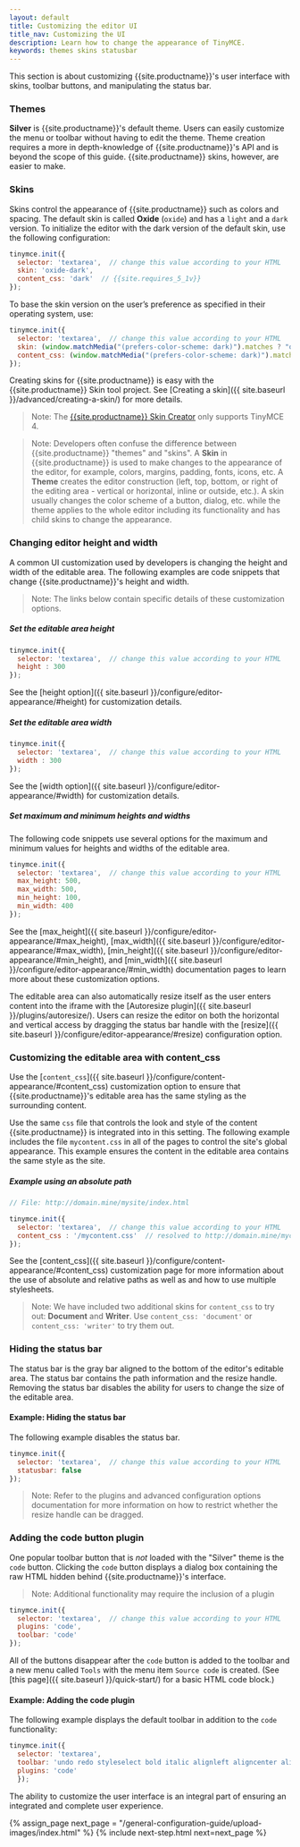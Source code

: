 ```yaml
---
layout: default
title: Customizing the editor UI
title_nav: Customizing the UI
description: Learn how to change the appearance of TinyMCE.
keywords: themes skins statusbar
---
```


This section is about customizing {{site.productname}}'s user interface with skins, toolbar buttons, and manipulating the status bar.

### Themes

**Silver** is {{site.productname}}'s default theme. Users can easily customize the menu or toolbar without having to edit the theme. Theme creation requires a more in depth-knowledge of {{site.productname}}'s API and is beyond the scope of this guide. {{site.productname}} skins, however, are easier to make.

### Skins

Skins control the appearance of {{site.productname}} such as colors and spacing. The default skin is called **Oxide** (`oxide`) and has a `light` and a `dark` version. To initialize the editor with the dark version of the default skin, use the following configuration:

```js
tinymce.init({
  selector: 'textarea',  // change this value according to your HTML
  skin: 'oxide-dark',
  content_css: 'dark'  // {{site.requires_5_1v}}
});
```

To base the skin version on the user’s preference as specified in their operating system, use:

```js
tinymce.init({
  selector: 'textarea',  // change this value according to your HTML
  skin: (window.matchMedia("(prefers-color-scheme: dark)").matches ? "oxide-dark" : ""),
  content_css: (window.matchMedia("(prefers-color-scheme: dark)").matches ? "dark" : "")
});
```

Creating skins for {{site.productname}} is easy with the {{site.productname}} Skin tool project. See [Creating a skin]({{ site.baseurl }}/advanced/creating-a-skin/) for more details.

> Note: The  [{{site.productname}} Skin Creator](http://skin.tiny.cloud/) only supports TinyMCE 4.

> Note: Developers often confuse the difference between {{site.productname}} "themes" and "skins". A **Skin** in {{site.productname}} is used to make changes to the appearance of the editor, for example, colors, margins, padding, fonts, icons, etc. A **Theme** creates the editor construction (left, top, bottom, or right of the editing area - vertical or horizontal, inline or outside, etc.). A skin usually changes the color scheme of a button, dialog, etc. while the theme applies to the whole editor including its functionality and has child skins to change the appearance.

### Changing editor height and width

A common UI customization used by developers is changing the height and width of the editable area. The following examples are code snippets that change {{site.productname}}'s height and width.

> Note: The links below contain specific details of these customization options.

##### Set the editable area height

```js
tinymce.init({
  selector: 'textarea',  // change this value according to your HTML
  height : 300
});
```

See the [height option]({{ site.baseurl }}/configure/editor-appearance/#height) for customization details.

##### Set the editable area width

```js
tinymce.init({
  selector: 'textarea',  // change this value according to your HTML
  width : 300
});
```

See the [width option]({{ site.baseurl }}/configure/editor-appearance/#width) for customization details.


##### Set maximum and minimum heights and widths

The following code snippets use several options for the maximum and minimum values for heights and widths of the editable area.

```js
tinymce.init({
  selector: 'textarea',  // change this value according to your HTML
  max_height: 500,
  max_width: 500,
  min_height: 100,
  min_width: 400
});
```

See the [max_height]({{ site.baseurl }}/configure/editor-appearance/#max_height), [max_width]({{ site.baseurl }}/configure/editor-appearance/#max_width), [min_height]({{ site.baseurl }}/configure/editor-appearance/#min_height), and [min_width]({{ site.baseurl }}/configure/editor-appearance/#min_width) documentation pages to learn more about these customization options.

The editable area can also automatically resize itself as the user enters content into the iframe with the [Autoresize plugin]({{ site.baseurl }}/plugins/autoresize/). Users can resize the editor on both the horizontal and vertical access by dragging the status bar handle with the [resize]({{ site.baseurl }}/configure/editor-appearance/#resize) configuration option.

### Customizing the editable area with content_css

Use the [`content_css`]({{ site.baseurl }}/configure/content-appearance/#content_css) customization option to ensure that {{site.productname}}'s editable area has the same styling as the surrounding content.

Use the same `css` file that controls the look and style of the content {{site.productname}} is integrated into in this setting. The following example includes the file `mycontent.css` in all of the pages to control the site's global appearance. This example ensures the content in the editable area contains the same style as the site.

##### Example using an absolute path

```js
// File: http://domain.mine/mysite/index.html

tinymce.init({
  selector: 'textarea',  // change this value according to your HTML
  content_css : '/mycontent.css'  // resolved to http://domain.mine/mycontent.css
});
```

See the [content_css]({{ site.baseurl }}/configure/content-appearance/#content_css) customization page for more information about the use of absolute and relative paths as well as and how to use multiple stylesheets.

> Note: We have included two additional skins for `content_css` to try out: **Document** and **Writer**. Use `content_css: 'document'` or `content_css: 'writer'` to try them out.

### Hiding the status bar

The status bar is the gray bar aligned to the bottom of the editor's editable area. The status bar contains the path information and the resize handle. Removing the status bar disables the ability for users to change the size of the editable area.

#### Example: Hiding the status bar

The following example disables the status bar.

```js
tinymce.init({
  selector: 'textarea',  // change this value according to your HTML
  statusbar: false
});
```

> Note: Refer to the plugins and advanced configuration options documentation for more information on how to restrict whether the resize handle can be dragged.

### Adding the code button plugin

One popular toolbar button that is *not* loaded with the "Silver" theme is the `code` button. Clicking the `code` button displays a dialog box containing the raw HTML hidden behind {{site.productname}}'s interface.

> Note: Additional functionality may require the inclusion of a plugin

```js
tinymce.init({
  selector: 'textarea',  // change this value according to your HTML
  plugins: 'code',
  toolbar: 'code'
});
```

All of the buttons disappear after the `code` button is added to the toolbar and a new menu called `Tools` with the menu item `Source code` is created. (See [this page]({{ site.baseurl }}/quick-start/) for a basic HTML code block.)

#### Example: Adding the code plugin

The following example displays the default toolbar in addition to the `code` functionality:

```js
tinymce.init({
  selector: 'textarea',
  toolbar: 'undo redo styleselect bold italic alignleft aligncenter alignright bullist numlist outdent indent code',
  plugins: 'code'
  });
```

The ability to customize the user interface is an integral part of ensuring an integrated and complete user experience.



{% assign_page next_page = "/general-configuration-guide/upload-images/index.html" %}
{% include next-step.html next=next_page %}
